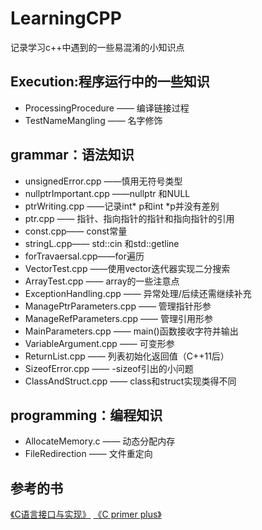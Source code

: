 # LearningCPP

记录学习c++中遇到的一些易混淆的小知识点
## Execution:程序运行中的一些知识
* ProcessingProcedure —— 编译链接过程  
* TestNameMangling —— 名字修饰 


## grammar：语法知识
* unsignedError.cpp ——慎用无符号类型  
* nullptrImportant.cpp ——nullptr 和NULL  
* ptrWriting.cpp ——记录int* p和int *p并没有差别  
* ptr.cpp —— 指针、指向指针的指针和指向指针的引用  
* const.cpp—— const常量  
* stringL.cpp—— std::cin 和std::getline  
* forTravaersal.cpp——for遍历  
* VectorTest.cpp ——使用vector迭代器实现二分搜索  
* ArrayTest.cpp —— array的一些注意点  
* ExceptionHandling.cpp —— 异常处理/后续还需继续补充  
* ManagePtrParameters.cpp —— 管理指针形参  
* ManageRefParameters.cpp —— 管理引用形参  
* MainParameters.cpp —— main()函数接收字符并输出  
* VariableArgument.cpp —— 可变形参  
* ReturnList.cpp —— 列表初始化返回值（C++11后）  
* SizeofError.cpp —— -sizeof引出的小问题 
* ClassAndStruct.cpp —— class和struct实现类得不同

## programming：编程知识
* AllocateMemory.c —— 动态分配内存
* FileRedirection —— 文件重定向

## 参考的书
<a href = "https://github.com/drh/cii">《C语言接口与实现》</a>
<a href = "https://github.com/sgreenlee/C-Primer-Plus-Exercises"> 《C primer plus》</a>
